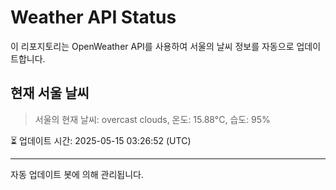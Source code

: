 
# Weather API Status

이 리포지토리는 OpenWeather API를 사용하여 서울의 날씨 정보를 자동으로 업데이트합니다.

## 현재 서울 날씨
> 서울의 현재 날씨: overcast clouds, 온도: 15.88°C, 습도: 95%

⏳ 업데이트 시간: 2025-05-15 03:26:52 (UTC)

---
자동 업데이트 봇에 의해 관리됩니다.
